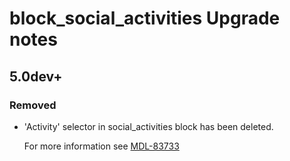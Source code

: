 # block_social_activities Upgrade notes

## 5.0dev+

### Removed

- 'Activity' selector in social_activities block has been deleted.

  For more information see [MDL-83733](https://tracker.moodle.org/browse/MDL-83733)

